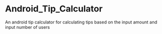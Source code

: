 # Android_Tip_Calculator
An android tip calculator for calculating tips based on the input amount and input number of users
